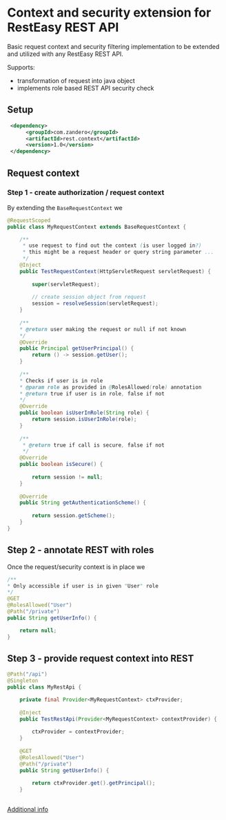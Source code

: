# Context and security extension for RestEasy REST API 
Basic request context and security filtering implementation to be extended and utilized with any RestEasy REST API.

Supports:
* transformation of request into java object 
* implements role based REST API security check

## Setup
```xml
 <dependency>      
      <groupId>com.zandero</groupId>      
      <artifactId>rest.context</artifactId>      
      <version>1.0</version>      
 </dependency>
 ```
 
## Request context

### Step 1 - create authorization / request context
By extending the `BaseRequestContext` we 
 
```java
@RequestScoped
public class MyRequestContext extends BaseRequestContext {

    /**
     * use request to find out the context (is user logged in?)
     * this might be a request header or query string parameter ...
     */
    @Inject    
    public TestRequestContext(HttpServletRequest servletRequest) {
    
        super(servletRequest);
    
        // create session object from request
        session = resolveSession(servletRequest);
    }
    
    /**
    * @return user making the request or null if not known
    */
    @Override
    public Principal getUserPrincipal() {
        return () -> session.getUser();
    }
    
    /**
    * Checks if user is in role
    * @param role as provided in @RolesAllowed(role) annotation
    * @return true if user is in role, false if not
    */
    @Override
    public boolean isUserInRole(String role) {
        return session.isUserInRole(role);
    }
    
    /**
     * @return true if call is secure, false if not
     */
    @Override
    public boolean isSecure() {
    
        return session != null;
    }
    
    @Override
    public String getAuthenticationScheme() {
    
        return session.getScheme();
    }
}
```

## Step 2 - annotate REST with roles
Once the request/security context is in place we 

```java
/**
* Only accessible if user is in given "User" role
*/
@GET
@RolesAllowed("User")
@Path("/private")
public String getUserInfo() {

    return null;
}
```

## Step 3 - provide request context into REST
```java
@Path("/api")
@Singleton
public class MyRestApi {

    private final Provider<MyRequestContext> ctxProvider;
    
    @Inject
    public TestRestApi(Provider<MyRequestContext> contextProvider) {
    
        ctxProvider = contextProvider;
    }
    
    @GET
    @RolesAllowed("User")
    @Path("/private")
    public String getUserInfo() {
    
        return ctxProvider.get().getPrincipal();
    }
   
```

[Additional info](https://github.com/zandero/rest.context/wiki/Home)